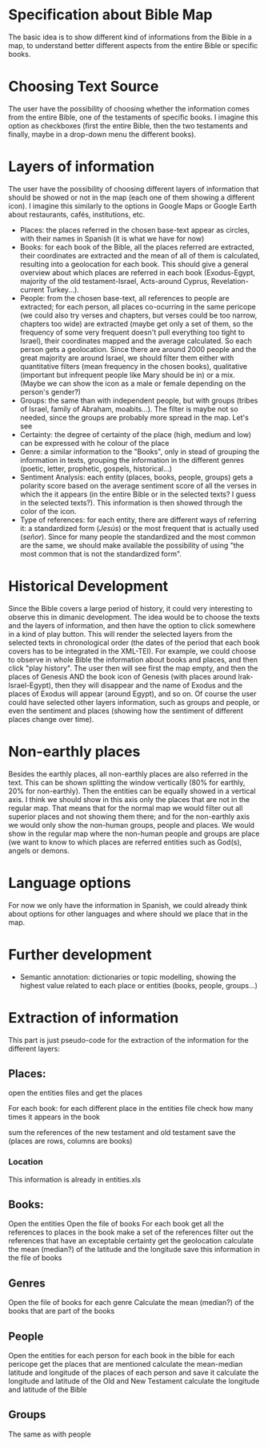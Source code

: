 # Specification about Bible Map

The basic idea is to show different kind of informations from the Bible in a map, to understand better different aspects from the entire Bible or specific books.

# Choosing Text Source

The user have the possibility of choosing whether the information comes from the entire Bible, one of the testaments of specific books. I imagine this option as checkboxes (first the entire Bible, then the two testaments and finally, maybe in a drop-down menu the different books).

# Layers of information

The user have the possibility of choosing different layers of information that should be showed or not in the map (each one of them showing a different icon). I imagine this similarly to the options in Google Maps or Google Earth about restaurants, cafés, institutions, etc. 

* Places: the places referred in the chosen base-text appear as circles, with their names in Spanish (it is what we have for now)
* Books: for each book of the Bible, all the places referred are extracted, their coordinates are extracted and the mean of all of them is calculated, resulting into a geolocation for each book. This should give a general overview about which places are referred in each book (Exodus-Egypt, majority of the old testament-Israel, Acts-around Cyprus, Revelation-current Turkey...).
* People: from the chosen base-text, all references to people are extracted; for each person, all places co-ocurring in the same pericope (we could also try verses and chapters, but verses could be too narrow, chapters too wide) are extracted (maybe get only a set of them, so the frequency of some very frequent doesn't pull everything too tight to Israel), their coordinates mapped and the average calculated. So each person gets a geolocation. Since there are around 2000 people and the great majority are around Israel, we should filter them either with quantitative filters (mean frequency in the chosen books), qualitative (important but infrequent people like Mary should be in) or a mix. (Maybe we can show the icon as a male or female depending on the person's gender?)
* Groups: the same than with independent people, but with groups (tribes of Israel, family of Abraham, moabits...). The filter is maybe not so needed, since the groups are probably more spread in the map. Let's see
* Certainty: the degree of certainty of the place (high, medium and low) can be expressed with he colour of the place
* Genre: a similar information to the "Books", only in stead of grouping the information in texts, grouping the information in the different genres (poetic, letter, prophetic, gospels, historical...)
* Sentiment Analysis: each entity (places, books, people, groups) gets a polarity score based on the average sentiment score of all the verses in which the it appears (in the entire Bible or in the selected texts? I guess in the selected texts?). This information is then showed through the color of the icon.
* Type of references: for each entity, there are different ways of referring it: a standardized form (*Jesús*) or the most frequent that is actually used (*señor*). Since for many people the standardized and the most common are the same, we should make available the possibility of using "the most common that is not the standardized form".

# Historical Development

Since the Bible covers a large period of history, it could very interesting to observe this in dimanic development. The idea would be to choose the texts and the layers of information, and then have the option to click somewhere in a kind of play button. This will render the selected layers from the selected texts in chronological order (the dates of the period that each book covers has to be integrated in the XML-TEI). For example, we could choose to observe in whole Bible the information about books and places, and then click "play history". The user then will see first the map empty, and then the places of Genesis AND the book icon of Genesis (with places around Irak-Israel-Egypt), then they will disappear and the name of Exodus and the places of Exodus will appear (around Egypt), and so on. Of course the user could have selected other layers information, such as groups and people, or even the sentiment and places (showing how the sentiment of different places change over time).

# Non-earthly places

Besides the earthly places, all non-earthly places are also referred in the text. This can be shown splitting the window vertically (80% for earthly, 20% for non-earthly). Then the entities can be equally showed in a vertical axis. I think we should show in this axis only the places that are not in the regular map. That means that for the normal map we would filter out all superior places and not showing them there; and for the non-earthly axis we would only show the non-human groups, people and places. We would show in the regular map where the non-human people and groups are place (we want to know to which places are referred entities such as God(s), angels or demons.


# Language options

For now we only have the information in Spanish, we could already think about options for other languages and where should we place that in the map.

# Further development

* Semantic annotation: dictionaries or topic modelling, showing the highest value related to each place or entities (books, people, groups...)

# Extraction of information

This part is just pseudo-code for the extraction of the information for the different layers:


## Places:

open the entities files and get the places

For each book:
	for each different place in the entities file
		check how many times it appears in the book

sum the references of the new testament and old testament
save the (places are rows, columns are books)

### Location
This information is already in entities.xls

## Books:
Open the entities
Open the file of books
For each book
	get all the references to places in the book
	make a set of the references
	filter out the references that have an exceptable certainty
	get the geolocation
	calculate the mean (median?) of the latitude and the longitude
save this information in the file of books

## Genres
Open the file of books
for each genre
	Calculate the mean (median?) of the books that are part of the books

## People

Open the entities
for each person
	for each book in the bible
		for each pericope
			get the places that are mentioned
		calculate the mean-median latitude and longitude of the places of each person and save it
	calculate the longitude and latitude of the Old and New Testament
	calculate the longitude and latitude of the Bible

## Groups

The same as with people

## 

